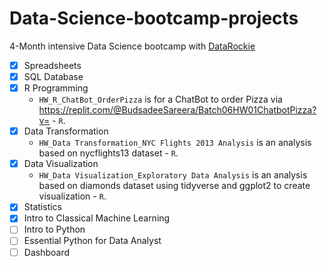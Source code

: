 # Data-Science-bootcamp-projects
4-Month intensive Data Science bootcamp with [DataRockie](https://datarockie.com/)

* [x] Spreadsheets
* [x] SQL Database
* [x] R Programming
  - `HW_R_ChatBot_OrderPizza` is for a ChatBot to order Pizza via https://replit.com/@BudsadeeSareera/Batch06HW01ChatbotPizza?v= - `R`.
* [x] Data Transformation
  - `HW_Data Transformation_NYC Flights 2013 Analysis` is an analysis based on nycflights13 dataset - `R`.
* [x] Data Visualization
  - `HW_Data Visualization_Exploratory Data Analysis` is an analysis based on diamonds dataset using tidyverse and ggplot2 to create visualization - `R`.
* [x] Statistics 
* [x] Intro to Classical Machine Learning
* [ ] Intro to Python
* [ ] Essential Python for Data Analyst
* [ ] Dashboard
